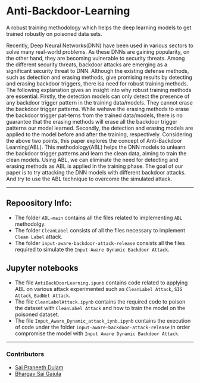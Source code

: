 # Anti-Backdoor-Learning
A robust training methodology which helps the deep learning models to get trained robustly on poisoned data sets.

Recently, Deep Neural Networks(DNN) have been used in various sectors to solve many real-world problems. As these DNNs are gaining popularity, on the other hand, they are becoming vulnerable to security threats. Among the different security threats, backdoor attacks are emerging as a significant security threat to DNN. Although the existing defense methods, such as detection and erasing methods, give promising results by detecting and erasing backdoor triggers, there isa need for robust training methods. The following explanation gives an insight into why robust training methods are essential. Firstly, the detection models can only detect the presence of any backdoor trigger pattern in the training data/models. They cannot erase the backdoor trigger patterns. While wehave the erasing methods to erase the backdoor trigger pat-terns from the trained data/models, there is no guarantee that the erasing methods will erase all the backdoor trigger patterns our model learned. Secondly, the detection and erasing models are applied to the model before and after the training, respectively. Considering the above two points, this paper explores the concept of Anti-Backdoor Learning(ABL).
This methodology(ABL) helps the DNN models to unlearn the backdoor trigger patterns and learn the clean data, aiming to train the clean models. Using ABL, we can eliminate the
need for detecting and erasing methods as ABL is applied in the training phase. The goal of our paper is to try attacking the DNN models with different backdoor attacks. And try to use the ABL technique to overcome the simulated attack.

---

## Repoository Info:
* The folder `ABL-main` contains all the files related to implementing `ABL` methodolgy.
* The folder `CleanLabel` consists of all the files necessary to implement `Clean Label` attack.
* The folder `input-aware-backdoor-attack-release` consists all the files required to simulate the `Input Aware Dynamic Backdoor Attack`.

## Jupyter notebooks
* The file `AntiBackDoorLearning.ipunb` contains code related to applying ABL on various attack experimented such as `CleanLabel Attack`, `SIG Attack`, `BadNet Attack`.
* The file `CleanLabelAttack.ipynb` contains the required code to poison the dataset with `CleanLabel Attack` and how to train the model on the poisoned dataset.
* The file `Input_Aware_Dynamic_attack_iynb.ipynb` contains the execution of code under the folder `input-aware-backdoor-attack-release` in order compromise the model with `Input Aware Dynamic Backdoor Attack`.

---
### Contributors
* [Sai Praneeth Dulam](https://github.com/Saipraneeth99)
* [Bhargav Sai Gajula](https://github.com/bhargavsai2)

